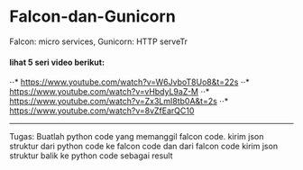 # Falcon-dan-Gunicorn
Falcon: micro services, Gunicorn: HTTP serveTr

#### lihat 5 seri video berikut:
⋅⋅* https://www.youtube.com/watch?v=W6JvboT8Uo8&t=22s
⋅⋅* https://www.youtube.com/watch?v=vHbdyL9aZ-M
⋅⋅* https://www.youtube.com/watch?v=Zx3LmI8tb0A&t=2s
⋅⋅* https://www.youtube.com/watch?v=8vZfEarQC10

---
Tugas:
Buatlah python code yang memanggil falcon code.
kirim json struktur dari python code ke falcon code dan dari falcon code kirim json struktur balik ke python code sebagai result

